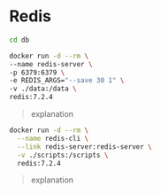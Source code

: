 # Redis

```bash
cd db

docker run -d --rm \
--name redis-server \
-p 6379:6379 \
-e REDIS_ARGS="--save 30 1" \
-v ./data:/data \
redis:7.2.4
```
> explanation


```bash
docker run -d --rm \
  --name redis-cli \
  --link redis-server:redis-server \
  -v ./scripts:/scripts \
  redis:7.2.4
```
> explanation
